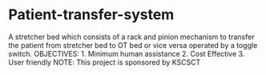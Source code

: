 # Patient-transfer-system
A stretcher bed which consists of a rack and pinion mechanism to transfer the patient from stretcher bed to OT bed or vice versa operated by a toggle switch. OBJECTIVES: 1. Minimum human assistance 2. Cost Effective 3. User friendly NOTE: This project is sponsored by KSCSCT
